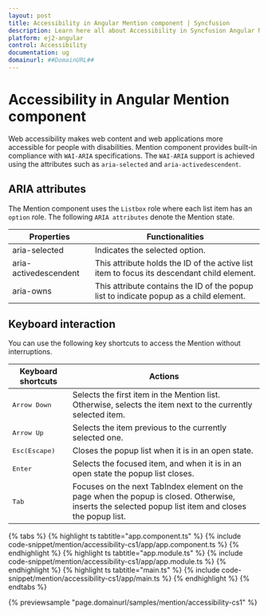```yaml
---
layout: post
title: Accessibility in Angular Mention component | Syncfusion
description: Learn here all about Accessibility in Syncfusion Angular Mention component of Syncfusion Essential JS 2 and more.
platform: ej2-angular
control: Accessibility 
documentation: ug
domainurl: ##DomainURL##
---
```


# Accessibility in Angular Mention component

Web accessibility makes web content and web applications more accessible for people with disabilities. Mention component provides built-in compliance with `WAI-ARIA` specifications. The `WAI-ARIA` support is achieved using the attributes such as `aria-selected` and `aria-activedescendent`.

## ARIA attributes

The Mention component uses the `Listbox` role where each list item has an `option` role. The following `ARIA attributes` denote the Mention state.

| **Properties** | **Functionalities** |
| --- | --- |
| aria-selected | Indicates the selected option.|
| aria-activedescendent | This attribute holds the ID of the active list item  to focus its descendant child element. |
| aria-owns | This attribute contains the ID of the popup list to indicate popup as a child element. |

## Keyboard interaction

You can use the following key shortcuts to access the Mention without interruptions.

| **Keyboard shortcuts** | **Actions** |
| --- | --- |
| <kbd>Arrow Down</kbd> | Selects the first item in the Mention list. Otherwise, selects the item next to the currently selected item. |
| <kbd>Arrow Up</kbd> | Selects the item previous to the currently selected one. |
| <kbd>Esc(Escape)</kbd> | Closes the popup list when it is in an open state. |
| <kbd>Enter</kbd> | Selects the focused item, and when it is in an open state the popup list closes. |
| <kbd>Tab</kbd> | Focuses on the next TabIndex element on the page when the popup is closed. Otherwise, inserts the selected popup list item and closes the popup list. |

{% tabs %}
{% highlight ts tabtitle="app.component.ts" %}
{% include code-snippet/mention/accessibility-cs1/app/app.component.ts %}
{% endhighlight %}
{% highlight ts tabtitle="app.module.ts" %}
{% include code-snippet/mention/accessibility-cs1/app/app.module.ts %}
{% endhighlight %}
{% highlight ts tabtitle="main.ts" %}
{% include code-snippet/mention/accessibility-cs1/app/main.ts %}
{% endhighlight %}
{% endtabs %}
  
{% previewsample "page.domainurl/samples/mention/accessibility-cs1" %}